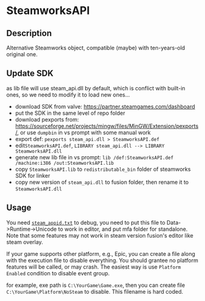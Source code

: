 # SteamworksAPI

## Description

Alternative Steamworks object, compatible (maybe) with ten-years-old original one.

## Update SDK

as lib file will use steam_api.dll by default, which is conflict with built-in ones, so we need to modify it to load new ones...

- download SDK from valve: <https://partner.steamgames.com/dashboard>
- put the SDK in the same level of repo folder
- download pexports from: <https://sourceforge.net/projects/mingw/files/MinGW/Extension/pexports/>, or use `dumpbin` in vs prompt with some manual work
- export def: `pexports steam_api.dll > SteamworksAPI.def`
- edit`SteamworksAPI.def`, `LIBRARY steam_api.dll --> LIBRARY SteamworksAPI.dll`
- generate new lib file in vs prompt: `lib /def:SteamworksAPI.def /machine:i386 /out:SteamworksAPI.lib`
- copy `SteamworksAPI.lib` to `redistributable_bin` folder of steamworks SDK for linker
- copy new version of `steam_api.dll` to fusion folder, then rename it to `SteamworksAPI.dll`

## Usage

You need [`steam_appid.txt`](https://partner.steamgames.com/doc/api/steam_api#SteamAPI_Init) to debug, you need to put this file to Data->Runtime->Unicode to work in editor, and put mfa folder for standalone. Note that some features may not work in steam version fusion's editor like steam overlay.

If your game supports other platform, e.g., Epic, you can create a file along with the execution file to disable everything. You should grantee no platform features will be called, or may crash. The easiest way is use `Platform Enabled` condition to disable event group.

for example, exe path is `C:\YourGame\Game.exe`, then you can create file `C:\YourGame\Platform\NoSteam` to disable. This filename is hard coded.
